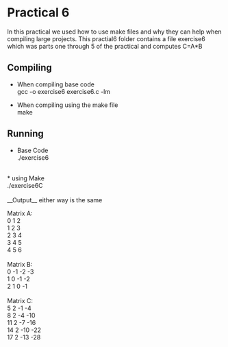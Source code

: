# Practical 6 
In this practical we used how to use make files and why they can help when 
compiling large projects. This practial6 folder contains a file exercise6 which was parts one through 5 of the practical and computes C=A*B 

## Compiling <br>

* When compiling base code<br>
gcc -o exercise6 exercise6.c -lm <br>

* When compiling using the make file <br>
make<br>

## Running <br>
* Base Code<br>
./exercise6<br>
<br>
* using Make<br>
./exercise6C<br> 
<br>
__Output__
either way is the same<br>

Matrix A:<br>
  0   1   2<br>
  1   2   3<br>
  2   3   4<br>
  3   4   5<br>
  4   5   6<br>
<br>
Matrix B:<br>
  0 -1 -2 -3<br>
  1  0 -1 -2<br>
  2  1  0 -1<br>
<br>
Matrix C:<br>
  5   2  -1  -4<br>
  8   2  -4 -10<br>
 11   2  -7 -16<br>
 14   2 -10 -22<br>
 17   2 -13 -28<br>

